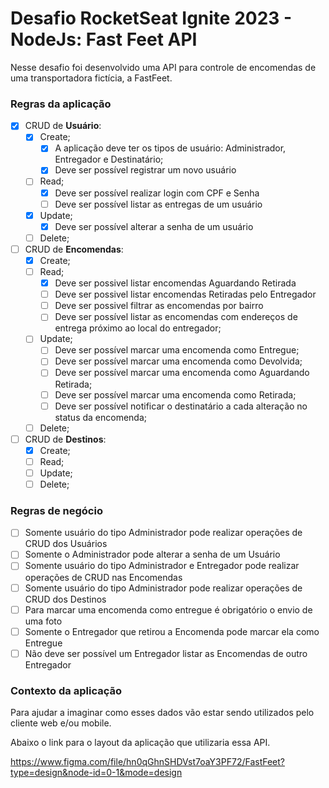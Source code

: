 # Desafio RocketSeat Ignite 2023 - NodeJs: Fast Feet API

Nesse desafio foi desenvolvido uma API para controle de encomendas de uma transportadora fictícia, a FastFeet.

### Regras da aplicação

- [X] CRUD de **Usuário**:
  - [X] Create;
    - [X] A aplicação deve ter os tipos de usuário: 
          Administrador, Entregador e Destinatário;
    - [X] Deve ser possível registrar um novo usuário
  - [ ] Read;
    - [X] Deve ser possível realizar login com CPF e Senha
    - [ ] Deve ser possível listar as entregas de um usuário
  - [X] Update;
    - [X] Deve ser possível alterar a senha de um usuário
  - [ ] Delete;

- [ ] CRUD de **Encomendas**:
  - [X] Create;
  - [ ] Read;
    - [X] Deve ser possivel listar encomendas Aguardando Retirada 
    - [ ] Deve ser possivel listar encomendas Retiradas pelo Entregador 
    - [ ] Deve ser possivel filtrar as encomendas por bairro
    - [ ] Deve ser possível listar as encomendas com endereços de entrega 
          próximo ao local do entregador;
  - [ ] Update;
     - [ ] Deve ser possível marcar uma encomenda como Entregue;
     - [ ] Deve ser possível marcar uma encomenda como Devolvida;
     - [ ] Deve ser possível marcar uma encomenda como Aguardando Retirada;
     - [ ] Deve ser possível marcar uma encomenda como Retirada;
     - [ ] Deve ser possível notificar o destinatário a cada 
           alteração no status da encomenda;
  - [ ] Delete;

- [ ] CRUD de **Destinos**:
  - [X] Create;
  - [ ] Read;
  - [ ] Update;
  - [ ] Delete;

### Regras de negócio

- [ ] Somente usuário do tipo Administrador pode realizar 
  operações de CRUD dos Usuários
- [ ] Somente o Administrador pode alterar a senha de um Usuário
- [ ] Somente usuário do tipo Administrador e Entregador pode realizar 
  operações de CRUD nas Encomendas
- [ ] Somente usuário do tipo Administrador pode realizar
  operações de CRUD dos Destinos
- [ ] Para marcar uma encomenda como entregue é obrigatório o envio de uma foto
- [ ] Somente o Entregador que retirou a Encomenda pode marcar ela como Entregue
- [ ] Não deve ser possível um Entregador listar as Encomendas de outro Entregador

### Contexto da aplicação

Para ajudar a imaginar como esses dados vão estar sendo utilizados pelo cliente web e/ou mobile. 

Abaixo o link para o layout da aplicação que utilizaria essa API.

https://www.figma.com/file/hn0qGhnSHDVst7oaY3PF72/FastFeet?type=design&node-id=0-1&mode=design